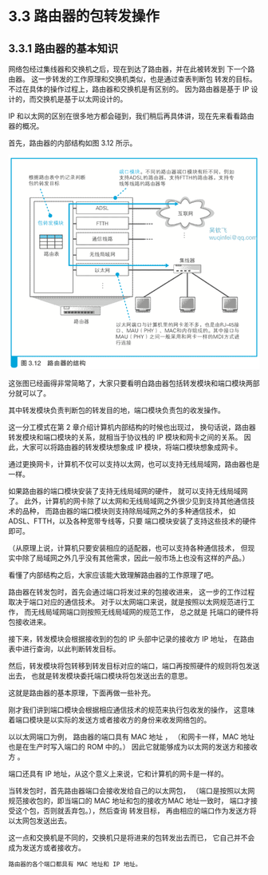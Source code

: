 # 3.3  路由器的包转发操作

## 3.3.1 路由器的基本知识


网络包经过集线器和交换机之后，现在到达了路由器，并在此被转发到 下一个路由器。
这一步转发的工作原理和交换机类似，也是通过查表判断包 转发的目标。
不过在具体的操作过程上，路由器和交换机是有区别的。
因为路由器是基于 IP 设计的，而交换机是基于以太网设计的。

IP 和以太网的区别在很多地方都会碰到，我们稍后再具体讲，现在先来看看路由器的概况。

首先，路由器的内部结构如图 3.12 所示。

![图 3.12 路由器的结构](./images/3.12.png)

这张图已经画得非常简略了，大家只要看明白路由器包括转发模块和端口模块两部分就可以了。

其中转发模块负责判断包的转发目的地，端口模块负责包的收发操作。

这一分工模式在第 2 章介绍计算机内部结构的时候也出现过，
换句话说，路由器转发模块和端口模块的关系，就相当于协议栈的 IP 模块和网卡之间的关系。
因此，大家可以将路由器的转发模块想象成 IP 模块，将端口模块想象成网卡。

通过更换网卡，计算机不仅可以支持以太网，也可以支持无线局域网，路由器也是一样。

如果路由器的端口模块安装了支持无线局域网的硬件， 就可以支持无线局域网了。
此外，计算机的网卡除了以太网和无线局域网之外很少见到支持其他通信技术的品种，
而路由器的端口模块则支持除局域网之外的多种通信技术，
如 ADSL、FTTH，以及各种宽带专线等，只要 端口模块安装了支持这些技术的硬件即可。

（从原理上说，计算机只要安装相应的适配器，也可以支持各种通信技术，
但现实中除了局域网之外几乎没有其他需求，因此一般市场上也没有这样的产品。）

看懂了内部结构之后，大家应该能大致理解路由器的工作原理了吧。

路由器在转发包时，首先会通过端口将发过来的包接收进来，
这一步的工作过程取决于端口对应的通信技术。
对于以太网端口来说，就是按照以太网规范进行工作，
而无线局域网端口则按照无线局域网的规范工作，
总之就是 托端口的硬件将包接收进来。

接下来，转发模块会根据接收到的包的 IP 头部中记录的接收方 IP 地址，
在路由表中进行查询，以此判断转发目标。

然后，转发模块将包转移到转发目标对应的端口，端口再按照硬件的规则将包发送出去，
也就是转发模块委托端口模块将包发送出去的意思。

这就是路由器的基本原理，下面再做一些补充。

刚才我们讲到端口模块会根据相应通信技术的规范来执行包收发的操作，
这意味着端口模块是以实际的发送方或者接收方的身份来收发网络包的。

以以太网端口为例， 路由器的端口具有 MAC 地址 ，
（和网卡一样，MAC 地址也是在生产时写入端口的 ROM 中的。）
因此它就能够成为以太网的发送方和接收方 。

端口还具有 IP 地址，从这个意义上来说，它和计算机的网卡是一样的。

当转发包时，首先路由器端口会接收发给自己的以太网包，
（端口是按照以太网规范接收包的，即当端口的 MAC 地址和包的接收方MAC 地址一致时，
端口才接受这个包，否则就丢弃包。），然后查询 转发目标，
再由相应的端口作为发送方将以太网包发送出去。

这一点和交换机是不同的，交换机只是将进来的包转发出去而已，
它自己并不会成为发送方或者接收方。

    路由器的各个端口都具有 MAC 地址和 IP 地址。

